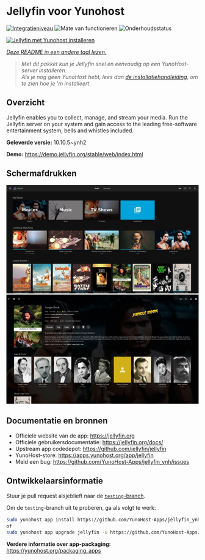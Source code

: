 <!--
NB: Deze README is automatisch gegenereerd door <https://github.com/YunoHost/apps/tree/master/tools/readme_generator>
Hij mag NIET handmatig aangepast worden.
-->

# Jellyfin voor Yunohost

[![Integratieniveau](https://apps.yunohost.org/badge/integration/jellyfin)](https://ci-apps.yunohost.org/ci/apps/jellyfin/)
![Mate van functioneren](https://apps.yunohost.org/badge/state/jellyfin)
![Onderhoudsstatus](https://apps.yunohost.org/badge/maintained/jellyfin)

[![Jellyfin met Yunohost installeren](https://install-app.yunohost.org/install-with-yunohost.svg)](https://install-app.yunohost.org/?app=jellyfin)

*[Deze README in een andere taal lezen.](./ALL_README.md)*

> *Met dit pakket kun je Jellyfin snel en eenvoudig op een YunoHost-server installeren.*  
> *Als je nog geen YunoHost hebt, lees dan [de installatiehandleiding](https://yunohost.org/install), om te zien hoe je 'm installeert.*

## Overzicht

Jellyfin enables you to collect, manage, and stream your media. Run the Jellyfin server on your system and gain access to the leading free-software entertainment system, bells and whistles included.


**Geleverde versie:** 10.10.5~ynh2

**Demo:** <https://demo.jellyfin.org/stable/web/index.html>

## Schermafdrukken

![Schermafdrukken van Jellyfin](./doc/screenshots/jellyfin-1.jpg)
![Schermafdrukken van Jellyfin](./doc/screenshots/jellyfin-2.jpg)

## Documentatie en bronnen

- Officiele website van de app: <https://jellyfin.org>
- Officiele gebruikersdocumentatie: <https://jellyfin.org/docs/>
- Upstream app codedepot: <https://github.com/jellyfin/jellyfin>
- YunoHost-store: <https://apps.yunohost.org/app/jellyfin>
- Meld een bug: <https://github.com/YunoHost-Apps/jellyfin_ynh/issues>

## Ontwikkelaarsinformatie

Stuur je pull request alsjeblieft naar de [`testing`-branch](https://github.com/YunoHost-Apps/jellyfin_ynh/tree/testing).

Om de `testing`-branch uit te proberen, ga als volgt te werk:

```bash
sudo yunohost app install https://github.com/YunoHost-Apps/jellyfin_ynh/tree/testing --debug
of
sudo yunohost app upgrade jellyfin -u https://github.com/YunoHost-Apps/jellyfin_ynh/tree/testing --debug
```

**Verdere informatie over app-packaging:** <https://yunohost.org/packaging_apps>
